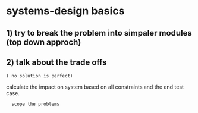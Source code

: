 # systems-design basics

## 1) try to break the problem into simpaler modules (top down approch)

## 2) talk about the trade offs 
    ( no solution is perfect)
  calculate the impact on system based on all constraints and the end test case.

      scope the problems
             
